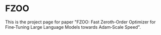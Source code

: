# FZOO

This is the project page for  paper "FZOO: Fast Zeroth-Order Optimizer for Fine‑Tuning Large Language Models towards Adam‑Scale Speed".
